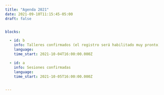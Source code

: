 ```yaml
---
title: "Agenda 2021"
date: 2021-09-10T11:15:45-05:00
draft: false


blocks: 

  - id: b
    info: Talleres confirmados (el registro será habilitado muy pronto)
    language: 
    time_start: 2021-10-04T16:00:00.000Z

  - id: a
    info: Sesiones confirmadas
    language: 
    time_start: 2021-10-05T16:00:00.000Z

 
---
```


	
